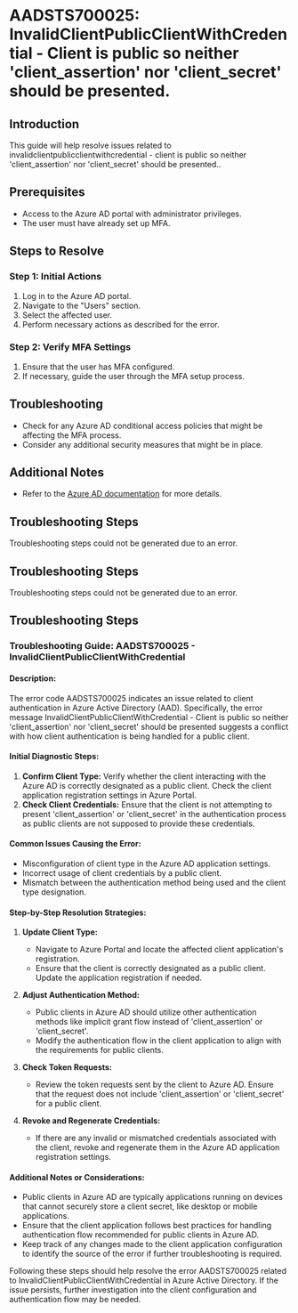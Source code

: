 # AADSTS700025: InvalidClientPublicClientWithCredential - Client is public so neither 'client\_assertion' nor 'client\_secret' should be presented.

## Introduction

This guide will help resolve issues related to
invalidclientpublicclientwithcredential - client is public so neither
'client\_assertion' nor 'client\_secret' should be presented..

## Prerequisites

* Access to the Azure AD portal with administrator privileges.
* The user must have already set up MFA.

## Steps to Resolve

### Step 1: Initial Actions

1. Log in to the Azure AD portal.
2. Navigate to the "Users" section.
3. Select the affected user.
4. Perform necessary actions as described for the error.

### Step 2: Verify MFA Settings

1. Ensure that the user has MFA configured.
2. If necessary, guide the user through the MFA setup process.

## Troubleshooting

* Check for any Azure AD conditional access policies that might be affecting the
  MFA process.
* Consider any additional security measures that might be in place.

## Additional Notes

* Refer to the
  [Azure AD documentation](https://learn.microsoft.com/en-us/azure/active-directory/)
  for more details.

## Troubleshooting Steps

Troubleshooting steps could not be generated due to an error.

## Troubleshooting Steps

Troubleshooting steps could not be generated due to an error.

## Troubleshooting Steps

### Troubleshooting Guide: AADSTS700025 - InvalidClientPublicClientWithCredential

#### Description:

The error code AADSTS700025 indicates an issue related to client authentication
in Azure Active Directory (AAD). Specifically, the error message
InvalidClientPublicClientWithCredential - Client is public so neither
'client\_assertion' nor 'client\_secret' should be presented suggests a conflict
with how client authentication is being handled for a public client.

#### Initial Diagnostic Steps:

1. **Confirm Client Type:** Verify whether the client interacting with the Azure
   AD is correctly designated as a public client. Check the client application
   registration settings in Azure Portal.
2. **Check Client Credentials:** Ensure that the client is not attempting to
   present 'client\_assertion' or 'client\_secret' in the authentication process
   as public clients are not supposed to provide these credentials.

#### Common Issues Causing the Error:

* Misconfiguration of client type in the Azure AD application settings.
* Incorrect usage of client credentials by a public client.
* Mismatch between the authentication method being used and the client type
  designation.

#### Step-by-Step Resolution Strategies:

1. **Update Client Type:**

   * Navigate to Azure Portal and locate the affected client application's
     registration.
   * Ensure that the client is correctly designated as a public client. Update
     the application registration if needed.

2. **Adjust Authentication Method:**

   * Public clients in Azure AD should utilize other authentication methods like
     implicit grant flow instead of 'client\_assertion' or 'client\_secret'.
   * Modify the authentication flow in the client application to align with the
     requirements for public clients.

3. **Check Token Requests:**

   * Review the token requests sent by the client to Azure AD. Ensure that the
     request does not include 'client\_assertion' or 'client\_secret' for a public
     client.

4. **Revoke and Regenerate Credentials:**
   * If there are any invalid or mismatched credentials associated with the
     client, revoke and regenerate them in the Azure AD application registration
     settings.

#### Additional Notes or Considerations:

* Public clients in Azure AD are typically applications running on devices that
  cannot securely store a client secret, like desktop or mobile applications.
* Ensure that the client application follows best practices for handling
  authentication flow recommended for public clients in Azure AD.
* Keep track of any changes made to the client application configuration to
  identify the source of the error if further troubleshooting is required.

Following these steps should help resolve the error AADSTS700025 related to
InvalidClientPublicClientWithCredential in Azure Active Directory. If the issue
persists, further investigation into the client configuration and authentication
flow may be needed.
